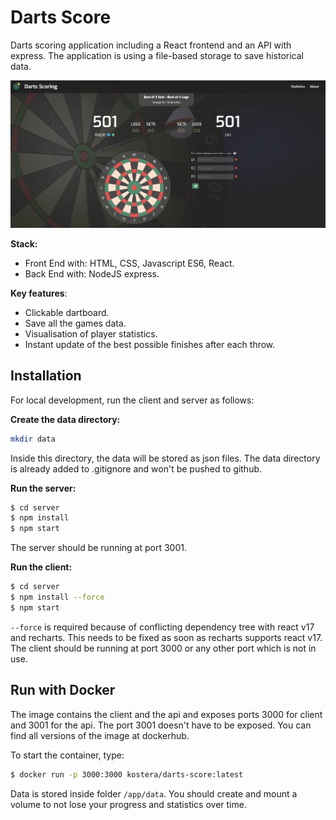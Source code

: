 # Darts Score
Darts scoring application including a React frontend and an API with express.
The application is using a file-based storage to save historical data.

![darts score screenshot](/readme/readme_img_1.png)

**Stack:** 
* Front End with: HTML, CSS, Javascript ES6, React.
* Back End with: NodeJS express.

**Key features**:
 * Clickable dartboard.
 * Save all the games data.
 * Visualisation of player statistics.
 * Instant update of the best possible finishes after each throw.

## Installation
For local development, run the client and server as follows:

**Create the data directory:**

```bash
mkdir data
```

Inside this directory, the data will be stored as json files.
The data directory is already added to .gitignore and won't be pushed to github.

**Run the server:**
```bash
$ cd server
$ npm install
$ npm start
```

The server should be running at port 3001.


**Run the client:**
```bash
$ cd server
$ npm install --force
$ npm start
```

`--force` is required because of conflicting dependency tree with react v17 and recharts. This needs to be fixed as soon as recharts supports
react v17. The client should be running at port 3000 or any other port which is not in use.

## Run with Docker
The image contains the client and the api and exposes ports 3000 for client and 3001 for the api. The port 3001 doesn't have to be exposed.
You can find all versions of the image at dockerhub.

To start the container, type:

```bash
$ docker run -p 3000:3000 kostera/darts-score:latest
```

Data is stored inside folder `/app/data`. You should create and mount a volume to not lose your progress and statistics over time.
